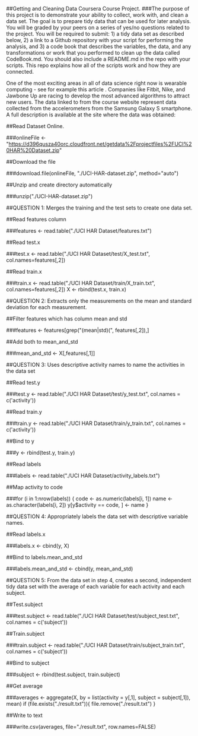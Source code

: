 ##Getting and Cleaning Data Coursera Course Project.
###The purpose of this project is to demonstrate your ability to collect, work with, and clean a data set. The goal is to prepare tidy data that can be used for later analysis. You will be graded by your peers on a series of yes/no questions related to the project. You will be required to submit: 1) a tidy data set as described below, 2) a link to a Github repository with your script for performing the analysis, and 3) a code book that describes the variables, the data, and any transformations or work that you performed to clean up the data called CodeBook.md. You should also include a README.md in the repo with your scripts. This repo explains how all of the scripts work and how they are connected.

One of the most exciting areas in all of data science right now is wearable computing - see for example this article . Companies like Fitbit, Nike, and Jawbone Up are racing to develop the most advanced algorithms to attract new users. The data linked to from the course website represent data collected from the accelerometers from the Samsung Galaxy S smartphone. A full description is available at the site where the data was obtained:

##Read Dataset Online.

###onlineFile <- "https://d396qusza40orc.cloudfront.net/getdata%2Fprojectfiles%2FUCI%20HAR%20Dataset.zip"

##Download the file

###download.file(onlineFile, "./UCI-HAR-dataset.zip", method="auto")

##Unzip and create directory automatically

###unzip("./UCI-HAR-dataset.zip")

##QUESTION 1: Merges the training and the test sets to create one data set.

##Read features column

###features <- read.table("./UCI HAR Dataset/features.txt")

##Read test.x

###test.x <- read.table("./UCI HAR Dataset/test/X_test.txt", col.names=features[,2])

##Read train.x

###train.x <- read.table("./UCI HAR Dataset/train/X_train.txt", col.names=features[,2]) X <- rbind(test.x, train.x)

##QUESTION 2: Extracts only the measurements on the mean and standard deviation for each measurement.

##Filter features which has column mean and std

###features <- features[grep("(mean|std)\(", features[,2]),]

##Add both to mean_and_std

###mean_and_std <- X[,features[,1]]

##QUESTION 3: Uses descriptive activity names to name the activities in the data set

##Read test.y

###test.y <- read.table("./UCI HAR Dataset/test/y_test.txt", col.names = c('activity'))

##Read train.y

###train.y <- read.table("./UCI HAR Dataset/train/y_train.txt", col.names = c('activity'))

##Bind to y

###y <- rbind(test.y, train.y)

##Read labels

###labels <- read.table("./UCI HAR Dataset/activity_labels.txt")

##Map activity to code

###for (i in 1:nrow(labels)) { code <- as.numeric(labels[i, 1]) name <- as.character(labels[i, 2]) y[y$activity == code, ] <- name }

##QUESTION 4: Appropriately labels the data set with descriptive variable names.

##Read labels.x

###labels.x <- cbind(y, X)

##Bind to labels.mean_and_std

###labels.mean_and_std <- cbind(y, mean_and_std)

##QUESTION 5: From the data set in step 4, creates a second, independent tidy data set with the average of each variable for each activity and each subject.

##Test.subject

###test.subject <- read.table("./UCI HAR Dataset/test/subject_test.txt", col.names = c('subject'))

##Train.subject

###train.subject <- read.table("./UCI HAR Dataset/train/subject_train.txt", col.names = c('subject'))

##Bind to subject

###subject <- rbind(test.subject, train.subject)

##Get average

###averages <- aggregate(X, by = list(activity = y[,1], subject = subject[,1]), mean) if (file.exists("./result.txt")){ file.remove("./result.txt") }

##Write to text

###write.csv(averages, file="./result.txt", row.names=FALSE)